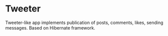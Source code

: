 # Tweeter
Tweeter-like app implements publication of posts, comments, likes, sending messages. Based on Hibernate framework.
